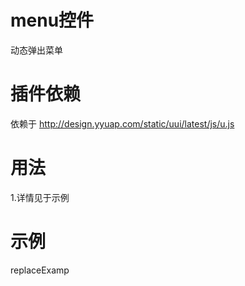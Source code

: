 # menu控件

动态弹出菜单

# 插件依赖

依赖于 http://design.yyuap.com/static/uui/latest/js/u.js

# 用法

1.详情见于示例

# 示例

replaceExamp



